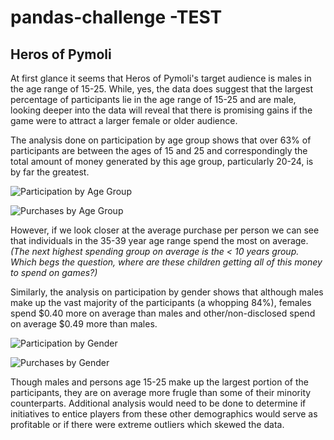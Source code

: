 # pandas-challenge -TEST

## Heros of Pymoli

At first glance it seems that Heros of Pymoli's target audience is males in the age range of 15-25. While, yes, the data does suggest that the largest percentage of participants lie in the age range of 15-25 and are male, looking deeper into the data will reveal that there is promising gains if the game were to attract a larger female or older audience.

The analysis done on participation by age group shows that over 63% of participants are between the ages of 15 and 25 and correspondingly the total amount of money generated by this age group, particularly 20-24, is by far the greatest.

![Participation by Age Group](https://wustl.bootcampcontent.com/AEmily96/pandas-challenge/blob/master/HerosHeroesOfPymoli/Resources/ParticipationByAge.PNG)

![Purchases by Age Group](https://wustl.bootcampcontent.com/AEmily96/pandas-challenge/blob/master/HerosHeroesOfPymoli/Resources/PurchasesByAge.PNG)

However, if we look closer at the average purchase per person we can see that individuals in the 35-39 year age range spend the most on average. *(The next highest spending group on average is the < 10 years group. Which begs the question, where are these children getting all of this money to spend on games?)*

Similarly, the analysis on participation by gender shows that although males make up the vast majority of the participants (a whopping 84%), females spend $0.40 more on average than males and other/non-disclosed spend on average $0.49 more than males.

![Participation by Gender](https://wustl.bootcampcontent.com/AEmily96/pandas-challenge/blob/master/HerosHeroesOfPymoli/Resources/ParticipationByGender.PNG)

![Purchases by Gender](https://wustl.bootcampcontent.com/AEmily96/pandas-challenge/blob/master/HerosHeroesOfPymoli/Resources/PurchasesByGender.PNG)

Though males and persons age 15-25 make up the largest portion of the participants, they are on average more frugle than some of their minority counterparts. Additional analysis would need to be done to determine if initiatives to entice players from these other demographics would serve as profitable or if there were extreme outliers which skewed the data.

